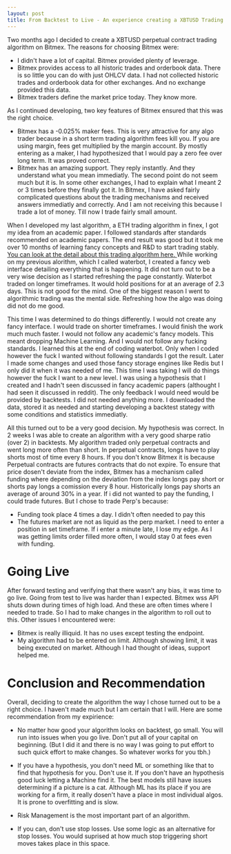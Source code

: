 ```yaml
---
layout: post
title: From Backtest to Live - An experience creating a XBTUSD Trading Algorithm on Bitmex
---
```


Two months ago I decided to create a XBTUSD perpetual contract trading algorithm on Bitmex. <!--more-->The reasons for choosing Bitmex were:

- I didn't have a lot of capital. Bitmex provided plenty of leverage.
- Bitmex provides access to all historic trades and orderbook data. There is so little you can do with just OHLCV data. I had not collected historic trades and orderbook data for other exchanges. And no exchange provided this data.
- Bitmex traders define the market price today. They know more.

As I continued developing, two key features of Bitmex ensured that this was the right choice.

- Bitmex has a -0.025% maker fees. This is very attractive for any algo trader because in a short term trading algorithm fees kill you. If you are using margin, fees get multiplied by the margin account. By mostly entering as a maker, I had hypothesized that I would pay a zero fee over long term. It was proved correct.
- Bitmex has an amazing support. They reply instantly. And they understand what you mean immediatly. The second point do not seem much but it is. In some other exchanges, I had to explain what I meant 2 or 3 times before they finally got it. In Bitmex, I have asked fairly complicated questions about the trading mechanisms and received answers immediatly and correctly. And I am not receiving this because I trade a lot of money. Till now I trade fairly small amount.

When I developed my last algorithm, a ETH trading algorithm in finex, I got my idea from an academic paper. I followed standards after standards recommended on academic papers. The end result was good but it took me over 10 months of learning fancy concepts and R&D to start trading stably. <a href="">You can look at the detail about this trading algorithm here. </a> While working on my previous alorithm, which I called waterbot, I created a fancy web interface detailing everything that is happening. It did not turn out to be a very wise decision as I started refreshing the page constantly. Waterbot traded on longer timeframes. It would hold positions for at an average of 2.3 days. This is not good for the mind. One of the biggest reason I went to algorithmic trading was the mental side. Refreshing how the algo was doing did not do me good.

This time I was determined to do things differently. I would not create any fancy interface. I would trade on shorter timeframes. I would finish the work much much faster. I would not follow any academic's fancy models. This meant dropping Machine Learning. And I would not follow any fucking standards. I learned this at the end of coding waterbot. Only when I coded however the fuck I wanted without following standards I got the result. Later I made some changes and used those fancy storage engines like Redis but I only did it when it was needed of me. This time I was taking I will do things however the fuck I want to a new level. I was using a hypothesis that I created and I hadn't seen discussed in fancy academic papers (althought I had seen it discussed in reddit). The only feedback I would need would be provided by backtests. I did not needed anything more. I downloaded the data, stored it as needed and starting developing a backtest stategy with some conditions and statistics immediatly.

All this turned out to be a very good decision. My hypothesis was correct. In 2 weeks I was able to create an algorithm with a very good sharpe ratio (over 2) in backtests. My algorithm traded only perpetual contracts and went long more often than short. In perpetual contracts, longs have to play shorts most of time every 8 hours. If you don't know Bitmex it is because Perpetual contracts are futures contracts that do not expire. To ensure that price dosen't deviate from the index, Bitmex has a mechanism called funding where depending on the deviation from the index longs pay short or shorts pay longs a comission every 8 hour. Historically longs pay shorts an average of around 30% in a year. If i did not wanted to pay the funding, I could trade futures. But I chose to trade Perp's because:

- Funding took place 4 times a day. I didn't often needed to pay this
- The futures market are not as liquid as the perp market. I need to enter a position in set timeframe. If i enter a minute late, I lose my edge. As I was getting limits order filled more often, I would stay 0 at fees even with funding.


# Going Live

After forward testing and verifying that there wasn't any bias, it was time to go live. Going from test to live was harder than I expected. Bitmex wss API shuts down during times of high load. And these are often times where I needed to trade. So I had to make changes in the algorithm to roll out to this. Other issues I encountered were:

- Bitmex is really illiquid. It has no uses except testing the endpoint.
- My algorithm had to be entered on limit. Although showing limit, it was being executed on market. Although I had thought of ideas, support helped me.



# Conclusion and Recommendation

Overall, deciding to create the algorithm the way I chose turned out to be a right choice. I haven't made much but I am certain that I will. Here are some recommendation from my expirience:

- No matter how good your algorithm looks on backtest, go small. You will run into issues when you go live. Don't put all of your capital on beginning. (But I did it and there is no way I was going to put effort to such quick effort to make changes. So whatever works for you tbh.)

- If you have a hypothesis, you don't need ML or something like that to find that hypothesis for you. Don't use it. If you don't have an hypothesis good luck letting a Machine find it. The best models still have issues determining if a picture is a cat. Although ML has its place if you are working for a firm, it really dosen't have a place in most individual algos. It is prone to overfitting and is slow.

- Risk Management is the most important part of an algorithm.

- If you can, don't use stop losses. Use some logic as an alternative for stop losses. You would suprised at how much stop triggering short moves takes place in this space.